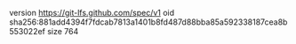 version https://git-lfs.github.com/spec/v1
oid sha256:881add4394f7fdcab7813a1401b8fd487d88bba85a592338187cea8b553022ef
size 764
